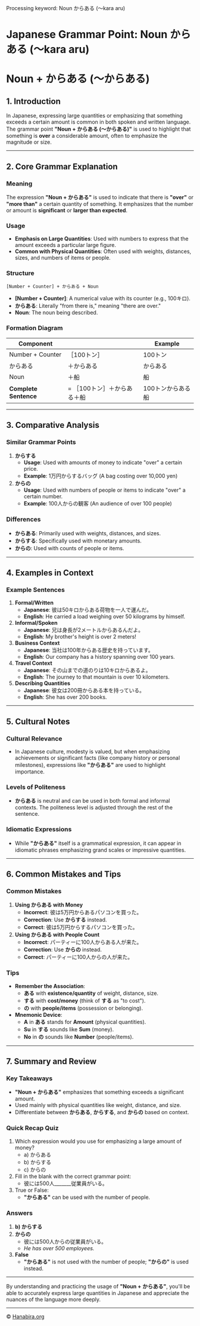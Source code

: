 Processing keyword: Noun からある (〜kara aru)
# Japanese Grammar Point: Noun からある (〜kara aru)
# Noun + からある (〜からある)
## 1. Introduction
In Japanese, expressing large quantities or emphasizing that something exceeds a certain amount is common in both spoken and written language. The grammar point **"Noun + からある (〜からある)"** is used to highlight that something is **over** a considerable amount, often to emphasize the magnitude or size.

---
## 2. Core Grammar Explanation
### Meaning
The expression **"Noun + からある"** is used to indicate that there is **"over"** or **"more than"** a certain quantity of something. It emphasizes that the number or amount is **significant** or **larger than expected**.
### Usage
- **Emphasis on Large Quantities**: Used with numbers to express that the amount exceeds a particular large figure.
- **Common with Physical Quantities**: Often used with weights, distances, sizes, and numbers of items or people.
### Structure
```
[Number + Counter] + からある + Noun
```
- **[Number + Counter]**: A numerical value with its counter (e.g., 100キロ).
- **からある**: Literally "from there is," meaning "there are over."
- **Noun**: The noun being described.
### Formation Diagram
| **Component**         |                                     | **Example**          |
|-----------------------|-------------------------------------|----------------------|
| Number + Counter      | ［100トン］                          | 100トン              |
| からある              | ＋からある                            | からある             |
| Noun                  | ＋船                                  | 船                   |
| **Complete Sentence** | = ［100トン］＋からある＋船            | 100トンからある船    |
---
## 3. Comparative Analysis
### Similar Grammar Points
1. **からする**
   - **Usage**: Used with amounts of money to indicate "over" a certain price.
   - **Example**: 1万円からするバッグ (A bag costing over 10,000 yen)
2. **からの**
   - **Usage**: Used with numbers of people or items to indicate "over" a certain number.
   - **Example**: 100人からの観客 (An audience of over 100 people)
### Differences
- **からある**: Primarily used with weights, distances, and sizes.
- **からする**: Specifically used with monetary amounts.
- **からの**: Used with counts of people or items.
---
## 4. Examples in Context
### Example Sentences
1. **Formal/Written**
   - **Japanese**: 彼は50キロからある荷物を一人で運んだ。
   - **English**: He carried a load weighing over 50 kilograms by himself.
2. **Informal/Spoken**
   - **Japanese**: 兄は身長が2メートルからあるんだよ。
   - **English**: My brother's height is over 2 meters!
3. **Business Context**
   - **Japanese**: 当社は100年からある歴史を持っています。
   - **English**: Our company has a history spanning over 100 years.
4. **Travel Context**
   - **Japanese**: その山までの道のりは10キロからあるよ。
   - **English**: The journey to that mountain is over 10 kilometers.
5. **Describing Quantities**
   - **Japanese**: 彼女は200冊からある本を持っている。
   - **English**: She has over 200 books.
---
## 5. Cultural Notes
### Cultural Relevance
- In Japanese culture, modesty is valued, but when emphasizing achievements or significant facts (like company history or personal milestones), expressions like **"からある"** are used to highlight importance.
### Levels of Politeness
- **からある** is neutral and can be used in both formal and informal contexts. The politeness level is adjusted through the rest of the sentence.
### Idiomatic Expressions
- While **"からある"** itself is a grammatical expression, it can appear in idiomatic phrases emphasizing grand scales or impressive quantities.
---
## 6. Common Mistakes and Tips
### Common Mistakes
1. **Using からある with Money**
   - **Incorrect**: 彼は5万円からあるパソコンを買った。
   - **Correction**: Use **からする** instead.
   - **Correct**: 彼は5万円からするパソコンを買った。
2. **Using からある with People Count**
   - **Incorrect**: パーティーに100人からある人が来た。
   - **Correction**: Use **からの** instead.
   - **Correct**: パーティーに100人からの人が来た。
### Tips
- **Remember the Association**:
  - **ある** with **existence/quantity** of weight, distance, size.
  - **する** with **cost/money** (think of **する** as "to cost").
  - **の** with **people/items** (possession or belonging).
- **Mnemonic Device**:
  - **A** in **ある** stands for **Amount** (physical quantities).
  - **Su** in **する** sounds like **Sum** (money).
  - **No** in **の** sounds like **Number** (people/items).
---
## 7. Summary and Review
### Key Takeaways
- **"Noun + からある"** emphasizes that something exceeds a significant amount.
- Used mainly with physical quantities like weight, distance, and size.
- Differentiate between **からある**, **からする**, and **からの** based on context.
### Quick Recap Quiz
1. Which expression would you use for emphasizing a large amount of money?
   - a) からある
   - b) からする
   - c) からの
2. Fill in the blank with the correct grammar point:
   - 彼には500人_______従業員がいる。
3. True or False:
   - **"からある"** can be used with the number of people.
### Answers
1. **b) からする**
2. **からの**
   - 彼には500人からの従業員がいる。
   - *He has over 500 employees.*
3. **False**
   - **"からある"** is not used with the number of people; **"からの"** is used instead.
---
By understanding and practicing the usage of **"Noun + からある"**, you'll be able to accurately express large quantities in Japanese and appreciate the nuances of the language more deeply.


---

© [Hanabira.org](https://hanabira.org)

